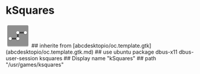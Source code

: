 # kSquares
<img src='icons/ksquares.svg' height='64px' width='64px'>
## inherite from
[abcdesktopio/oc.template.gtk](abcdesktopio/oc.template.gtk.md)
## use ubuntu package
dbus-x11 dbus-user-session ksquares
## Display name
"kSquares"
## path
"/usr/games/ksquares"
